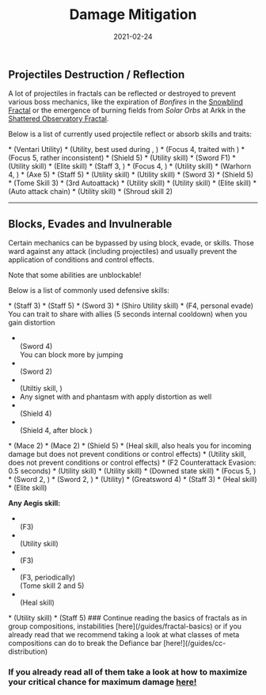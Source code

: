 ﻿---
title: 'Damage Mitigation'
date: '2021-02-24'
image: './images/reflect.jpg'
description: 'Learn which skills and traits your profession can use to avoid damaging mechanics.'
hidden: 'false'
---

## Projectiles Destruction / Reflection

A lot of projectiles in fractals can be reflected or destroyed to prevent various boss mechanics, like the expiration of _Bonfires_ in the [Snowblind Fractal](fractals/snowblind) or the emergence of burning fields from _Solar Orbs_ at Arkk in the [Shattered Observatory Fractal](/fractals/shattered-observatory).

Below is a list of currently used projectile reflect or absorb skills and traits:

<Grid>

<GridItem sm="4">
<Card specialization="Revenant">
* <Skill name="Protective Solace"/>  <Specialization disableText name="Revenant"/>  
(Ventari Utility) 
</Card>
</GridItem>

<GridItem sm="4">
<Card specialization="Mesmer">
* <Skill id="10302"/> <Specialization disableText name="Mesmer"/>   
(Utility, best used during <Skill id="29830" disableText/>, <Specialization disableText name="Chronomancer" />)
* <Skill id="10186"/> <Specialization disableText name="Mesmer"/>  
(Focus 4, traited with <Trait id="751" disableText/>)
* <Skill id="10282"/> <Specialization disableText name="Mesmer"/>   
(Focus 5, rather inconsistent)
* <Skill id="30643"/> <Specialization disableText name="Chronomancer"/>  
(Shield 5) 
</Card>
</GridItem>

<GridItem sm="4">
<Card specialization="Warrior">
* <Skill id="30074"/> <Specialization disableText name="Berserker"/>  
(Utility skill)
* <Skill id="30682"/> <Specialization disableText name="Berserker"/>  
(Sword F1)
* <Skill name="Bladestorm" /> <Specialization disableText name="Spellbreaker"/>  
(Utility skill)
* <Skill id="45333"/> <Specialization disableText name="Spellbreaker"/>  
(Elite skill)
</Card>
</GridItem>

<GridItem sm="4">
<Card specialization="Elementalist">
* <Skill id="5685"/> <Specialization disableText name="Elementalist"/>  
(Staff 3, <Skill id="5495" disableText/>)
* <Skill id="5530"/> <Specialization disableText name="Elementalist"/>  
(Focus 4, <Skill id="5494" disableText/>)
* <Skill id="30432"/> <Specialization disableText name="Tempest"/>  
(Utility skill)
* <Skill id="29453"/> <Specialization disableText name="Tempest"/>  
(Warhorn 4, <Skill id="5495" disableText/>)
</Card>
</GridItem>

<GridItem sm="4">
<Card specialization="Ranger">
* <Skill id="12639"/> <Specialization disableText name="Ranger"/>  
(Axe 5)
* <Skill id="31496"/> <Specialization disableText name="Druid"/>  
(Staff 5)

</Card>
</GridItem>

<GridItem sm="4">
<Card specialization="Guardian">
* <Skill id="9251"/> <Specialization disableText name="Guardian"/>  
(Utility skill)
* <Skill id="41571"/> <Specialization disableText name="Guardian"/>  
(Utility skill)
* <Skill id="9107"/> <Specialization disableText name="Guardian"/>  
(Sword 3)
* <Skill id="9091"/> <Specialization disableText name="Guardian"/>  
(Shield 5)
* <Skill id="42259"/> <Specialization disableText name="Firebrand"/>  
(Tome Skill 3) 
</Card>
</GridItem>

<GridItem sm="4">
<Card specialization="Thief">
* <Skill name="Punishing Strikes"/> <Specialization disableText name="Thief"/>  
(3rd Autoattack)
* <Skill id="13065"/> <Specialization disableText name="Thief"/>  
(Utility skill)
* <Skill id="13056"/> <Specialization disableText name="Thief"/>  
(Utility skill)
* <Skill name ="Dagger Storm"/> <Specialization disableText name="Thief"/>  
(Elite skill)
* <Skill id="30434"/> <Specialization disableText name="Daredevil"/>  
(Auto attack chain)
</Card>
</GridItem>

<GridItem sm="4">
<Card specialization="Necromancer">
* <Skill name ="Corrosive Poison Cloud"/> <Specialization disableText name="Necromancer"/>  
(Utility skill)
* <Skill name ="Deaths Charge"/> <Specialization disableText name="Reaper"/>  
(Shroud skill 2)

</Card>
</GridItem>

</Grid>

---

## Blocks, Evades and Invulnerable

Certain mechanics can be bypassed by using block, evade, <Effect name="Invulnerability"/> or <Boon name="Aegis"/> skills. Those ward against any attack (including projectiles) and usually prevent the application of conditions and control effects.

<Message>
Note that some abilities are unblockable!
</Message>

Below is a list of commonly used defensive skills:

<Grid>

<GridItem sm="4">
<Card specialization="Revenant">
* <Skill name="Warding Rift"/>  <Specialization disableText name="Revenant"/>  
(Staff 3)
* <Skill name="Surge of the Mists"/>  <Specialization disableText name="Revenant"/>  
(Staff 5)
* <Skill name="Unrelenting Assault"/>  <Specialization disableText name="Revenant"/>  
(Sword 3)
* <Skill name="Riposting Shadows"/>  <Specialization disableText name="Revenant"/>  
(Shiro Utility skill)
</Card>
</GridItem>

<GridItem sm="4">
<Card specialization="Mesmer">
* <Skill id="10192"/> <Specialization disableText name="Mesmer"/>  
   (F4, personal evade)    
You can trait <Trait id="1852"/> to share <Boon name="Aegis" disableText/> with allies (5 seconds internal cooldown) when you gain distortion

- <Skill id="10280"/> <Specialization disableText name="Mesmer"/>  
  (Sword 4)  
  You can block more by jumping
- <Skill id="10334"/> <Specialization disableText name="Mesmer"/>  
  (Sword 2)
- <Skill id="29526"/> <Specialization disableText name="Chronomancer"/>  
  (Utiltiy skill, <Boon name="Aegis" disableText/>)
- Any signet with <Trait  id="713"/> and phantasm with <Trait disableText id="1866"/> apply distortion as well
- <Skill id="30769"/> <Specialization disableText name="Chronomancer"/>  
  (Shield 4)
- <Skill id="29649"/> <Specialization disableText name="Chronomancer"/>  
  (Shield 4, after block )
  </Card>
  </GridItem>

<GridItem sm="4">
<Card specialization="Warrior">
* <Skill name="Whirlwind Attack"/> <Specialization disableText name="Warrior"/>  
(Mace 2)
* <Skill id="14507"/> <Specialization disableText name="Warrior"/>  
(Mace 2)
* <Skill id="14362"/> <Specialization disableText name="Warrior"/>   
(Shield 5)
* <Skill id="21815"/> <Specialization disableText name="Warrior"/>  
(Heal skill, also heals you for incoming damage but does not prevent conditions or control effects)
* <Skill id="14392"/> <Specialization disableText name="Warrior"/>  
(Utility skill, does not prevent conditions or control effects)
* <Skill id="44165"/> <Specialization disableText name="Spellbreaker"/> (F2  Counterattack Evasion: 0.5 seconds)
</Card>
</GridItem>

<GridItem sm="4">
<Card specialization="Elementalist">
* <Skill id="5641"/> <Specialization disableText name="Elementalist"/>  
(Utility skill)
* <Skill id="5554"/> <Specialization disableText name="Elementalist"/>  
(Utility skill)
* <Skill id="5564"/> <Specialization disableText name="Elementalist"/>  
(Downed state skill)
* <Skill id="5521"/> <Specialization disableText name="Elementalist"/>  
(Focus 5, <Skill id="5495" disableText/>)
* <Skill name="Riptide" profession="elementalist"/> <Specialization disableText name="Weaver"/>  
(Sword 2, <Skill disableText name="Water Attunement" profession="elementalist"/>)
* <Skill name="Earthen Vortex" profession="elementalist"/> <Specialization disableText name="Weaver"/>  
(Sword 2, <Skill disableText name="Earth Attunement" profession="elementalist"/>)
</Card>
</GridItem>

<GridItem sm="4">
<Card specialization="Ranger">
* <Skill name="Signet of Stone" profession="Ranger"/> <Specialization disableText name="Ranger"/>  
(Utility)
* <Skill name="Counterattack" specialization="ranger"/> <Specialization disableText name="Ranger"/>  
(Greatsword 4)
* <Skill name="Ancestral Grace" profession="Ranger"/> <Specialization disableText name="Druid"/>  
(Staff 3)
</Card>
</GridItem>

<GridItem sm="4">
<Card specialization="Guardian">
* <Skill id="9102"/> <Specialization disableText name="Guardian"/>  
(Heal skill)
* <Skill id="9154"/> <Specialization disableText name="Guardian"/>  
(Elite skill)

**Any Aegis skill:**

- <Skill id="9118"/> <Specialization disableText name="Guardian"/>  
   (F3)
- <Skill id="9084"/> <Specialization disableText name="Guardian"/>  
   (Utility skill)
- <Skill id="30029"/> <Specialization disableText name="Dragonhunter"/>  
  (F3)
- <Skill id="42259"/> <Specialization disableText name="Firebrand"/>  
   (F3, periodically)  
   (Tome skill 2 and 5)
- <Skill id="41475"/> <Specialization disableText name="Firebrand"/>  
   (Heal skill)
  </Card>
  </GridItem>

<GridItem sm="4">
<Card specialization="Thief">
* <Skill id="30661"/> <Specialization disableText name="Daredevil"/>  
(Utility skill)
* <Skill id="30597"/> <Specialization disableText name="Daredevil"/>  
(Staff 5)
</Card>
</GridItem>

</Grid>

<Divider text="What now?"/>
### Continue reading the basics of fractals as in group compositions, instabilities [here](/guides/fractal-basics) or if you already read that we recommend taking a look at what classes of meta compositions can do to break the Defiance bar [here!](/guides/cc-distribution)

### If you already read all of them take a look at how to maximize your critical chance for maximum damage [here!](/guides/crit-cap)
